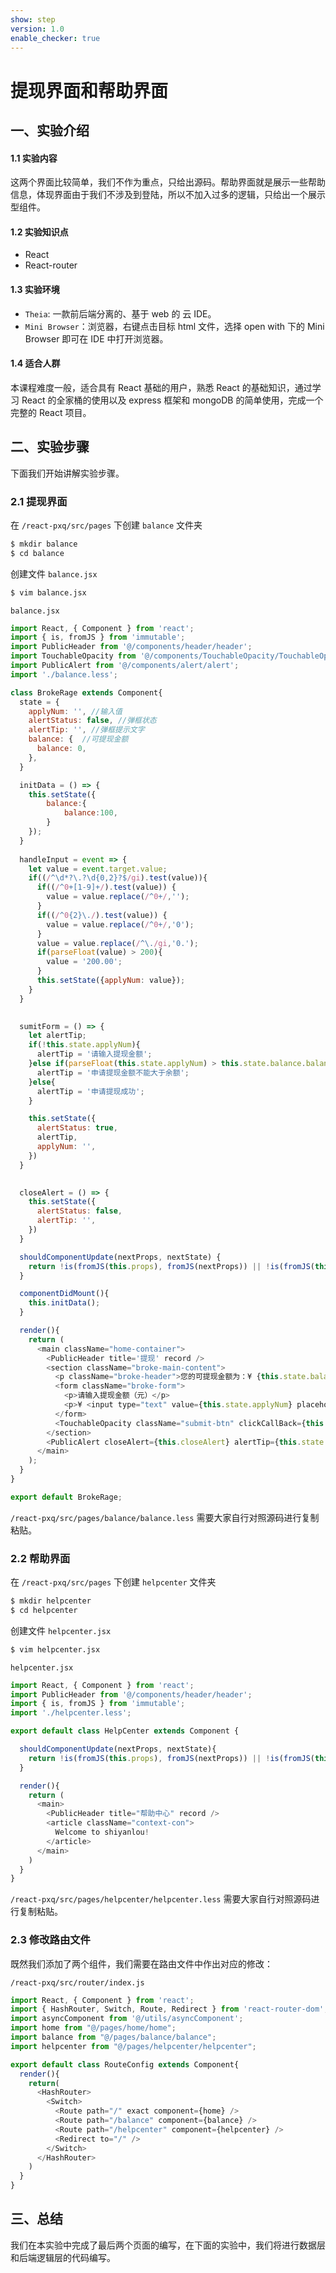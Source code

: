 ```yaml
---
show: step
version: 1.0
enable_checker: true
---
```


# 提现界面和帮助界面

## 一、实验介绍

#### 1.1 实验内容

这两个界面比较简单，我们不作为重点，只给出源码。帮助界面就是展示一些帮助信息，体现界面由于我们不涉及到登陆，所以不加入过多的逻辑，只给出一个展示型组件。

#### 1.2 实验知识点

+ React
+ React-router

#### 1.3 实验环境

+ `Theia`:  一款前后端分离的、基于 web 的 云 IDE。
+ `Mini Browser`：浏览器，右键点击目标 html 文件，选择 open with 下的 Mini Browser 即可在 IDE 中打开浏览器。

#### 1.4 适合人群

本课程难度一般，适合具有 React 基础的用户，熟悉 React 的基础知识，通过学习 React 的全家桶的使用以及 express 框架和 mongoDB 的简单使用，完成一个完整的 React 项目。

## 二、实验步骤

下面我们开始讲解实验步骤。

### 2.1 提现界面

在 `/react-pxq/src/pages` 下创建 `balance` 文件夹 

```bash
$ mkdir balance
$ cd balance
```

创建文件 `balance.jsx`

```bash
$ vim balance.jsx
```

`balance.jsx`

```js
import React, { Component } from 'react';
import { is, fromJS } from 'immutable';
import PublicHeader from '@/components/header/header';
import TouchableOpacity from '@/components/TouchableOpacity/TouchableOpacity';
import PublicAlert from '@/components/alert/alert';
import './balance.less';

class BrokeRage extends Component{
  state = {
    applyNum: '', //输入值
    alertStatus: false, //弹框状态
    alertTip: '', //弹框提示文字
    balance: {  //可提现金额
      balance: 0, 
    },
  }

  initData = () => {
    this.setState({
        balance:{
            balance:100,
        }
    });
  }
  
  handleInput = event => {
    let value = event.target.value;
    if((/^\d*?\.?\d{0,2}?$/gi).test(value)){
      if((/^0+[1-9]+/).test(value)) {
        value = value.replace(/^0+/,'');
      }
      if((/^0{2}\./).test(value)) {
        value = value.replace(/^0+/,'0');
      }
      value = value.replace(/^\./gi,'0.');
      if(parseFloat(value) > 200){
        value = '200.00';
      }
      this.setState({applyNum: value});
    }
  }
  

  sumitForm = () => {
    let alertTip;
    if(!this.state.applyNum){
      alertTip = '请输入提现金额';
    }else if(parseFloat(this.state.applyNum) > this.state.balance.balance){
      alertTip = '申请提现金额不能大于余额';
    }else{
      alertTip = '申请提现成功';
    }

    this.setState({
      alertStatus: true,
      alertTip,
      applyNum: '',
    })
  }
  

  closeAlert = () => {
    this.setState({
      alertStatus: false,
      alertTip: '',
    })
  }

  shouldComponentUpdate(nextProps, nextState) {
    return !is(fromJS(this.props), fromJS(nextProps)) || !is(fromJS(this.state),fromJS(nextState))
  }

  componentDidMount(){
    this.initData();
  }

  render(){
    return (
      <main className="home-container">
        <PublicHeader title='提现' record />
        <section className="broke-main-content">
          <p className="broke-header">您的可提现金额为：¥ {this.state.balance.balance}</p>
          <form className="broke-form">
            <p>请输入提现金额（元）</p>
            <p>¥ <input type="text" value={this.state.applyNum} placeholder="0.00" onInput={this.handleInput} maxLength="5" /></p>
          </form>
          <TouchableOpacity className="submit-btn" clickCallBack={this.sumitForm} text="申请提现" />
        </section>
        <PublicAlert closeAlert={this.closeAlert} alertTip={this.state.alertTip} alertStatus={this.state.alertStatus} />
      </main>
    );
  }
}

export default BrokeRage;

```

`/react-pxq/src/pages/balance/balance.less` 需要大家自行对照源码进行复制粘贴。

### 2.2 帮助界面

在 `/react-pxq/src/pages` 下创建 `helpcenter` 文件夹 

```bash
$ mkdir helpcenter
$ cd helpcenter
```

创建文件 `helpcenter.jsx`

```bash
$ vim helpcenter.jsx
```

`helpcenter.jsx`

```js
import React, { Component } from 'react';
import PublicHeader from '@/components/header/header'; 
import { is, fromJS } from 'immutable';
import './helpcenter.less';

export default class HelpCenter extends Component {

  shouldComponentUpdate(nextProps, nextState){
    return !is(fromJS(this.props), fromJS(nextProps)) || !is(fromJS(this.state), fromJS(nextState))
  }

  render(){
    return (
      <main>
        <PublicHeader title="帮助中心" record />
        <article className="context-con">
          Welcome to shiyanlou!
        </article>
      </main>
    )
  }
}
```

`/react-pxq/src/pages/helpcenter/helpcenter.less` 需要大家自行对照源码进行复制粘贴。

### 2.3 修改路由文件

既然我们添加了两个组件，我们需要在路由文件中作出对应的修改：

`/react-pxq/src/router/index.js`

```js
import React, { Component } from 'react';
import { HashRouter, Switch, Route, Redirect } from 'react-router-dom';
import asyncComponent from '@/utils/asyncComponent';
import home from "@/pages/home/home";
import balance from "@/pages/balance/balance";
import helpcenter from "@/pages/helpcenter/helpcenter";

export default class RouteConfig extends Component{
  render(){
    return(
      <HashRouter>
        <Switch>
          <Route path="/" exact component={home} />
          <Route path="/balance" component={balance} />
          <Route path="/helpcenter" component={helpcenter} />
          <Redirect to="/" />
        </Switch>
      </HashRouter>
    )
  }
}

```

## 三、总结

我们在本实验中完成了最后两个页面的编写，在下面的实验中，我们将进行数据层和后端逻辑层的代码编写。